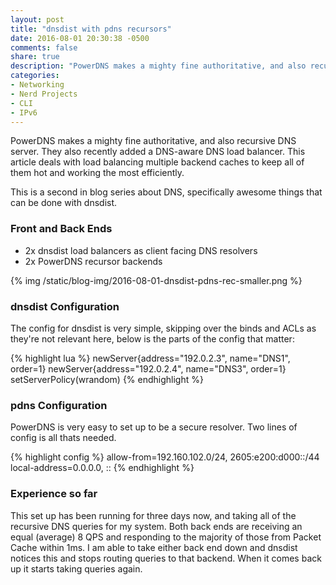 ```yaml
---
layout: post
title: "dnsdist with pdns recursors"
date: 2016-08-01 20:30:38 -0500
comments: false
share: true
description: "PowerDNS makes a mighty fine authoritative, and also recursive DNS server. They also recently added a DNS-aware DNS load balancer. This article deals with load balancing multiple backend caches to keep all of them hot and working the most efficiently."
categories: 
- Networking
- Nerd Projects
- CLI
- IPv6
---
```

PowerDNS makes a mighty fine authoritative, and also recursive DNS server. They also recently added a DNS-aware DNS load balancer. This article deals with load balancing multiple backend caches to keep all of them hot and working the most efficiently.

This is a second in blog series about DNS, specifically awesome things that can be done with dnsdist.

### Front and Back Ends

*	2x dnsdist load balancers as client facing DNS resolvers
*	2x PowerDNS recursor backends

{% img /static/blog-img/2016-08-01-dnsdist-pdns-rec-smaller.png %}

### dnsdist Configuration

The config for dnsdist is very simple, skipping over the binds and ACLs as they're not relevant here, below is the parts of the config that matter:

{% highlight lua %}
newServer{address="192.0.2.3", name="DNS1", order=1}
newServer{address="192.0.2.4", name="DNS3", order=1}
setServerPolicy(wrandom)
{% endhighlight %}

### pdns Configuration

PowerDNS is very easy to set up to be a secure resolver. Two lines of config is all thats needed.

{% highlight config %}
allow-from=192.160.102.0/24, 2605:e200:d000::/44
local-address=0.0.0.0, ::
{% endhighlight %}

### Experience so far

This set up has been running for three days now, and taking all of the recursive DNS queries for my system. Both back ends are receiving an equal (average) 8 QPS and responding to the majority of those from Packet Cache within 1ms. I am able to take either back end down and dnsdist notices this and stops routing queries to that backend. When it comes back up it starts taking queries again.

